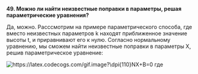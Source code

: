 **49. Можно ли найти неизвестные поправки в параметры, решая параметрические уравнения?**   

Да, можно. Расссмотрим на примере параметрического способа, где вместо неизвестных параметров k находят приближенное значение высоты t, и приравнивают его к нулю. Согласно нормальному уравнению, мы сможем найти неизвестные поправки в параметры X, решив параметрическое уравнение: 

<img src="https://latex.codecogs.com/gif.image?\dpi{110}NX&plus;B=0" title="https://latex.codecogs.com/gif.image?\dpi{110}NX+B=0" />
где 
